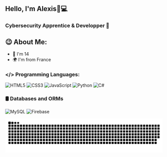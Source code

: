 ## Hello, I'm Alexis👋💻
### Cybersecurity Apprentice & Developper 👾

## 😉 About Me:
- 🎂 I'm 14
- 🌍 I'm from France

### </> Programming Languages:
![HTML5](https://img.shields.io/badge/html5-%23E34F26.svg?style=flat&logo=html5&logoColor=white) ![CSS3](https://img.shields.io/badge/css3-%231572B6.svg?style=flat&logo=css3&logoColor=white) ![JavaScript](https://img.shields.io/badge/javascript-%23323330.svg?style=flat&logo=javascript&logoColor=%23F7DF1E) ![Python](https://img.shields.io/badge/python-3670A0?style=flat&logo=python&logoColor=ffdd54) ![C#](https://custom-icon-badges.demolab.com/badge/C%23-%23239120.svg?logo=cshrp&logoColor=white)

### 🛢 Databases and ORMs
![MySQL](https://img.shields.io/badge/mysql-4479A1.svg?style=flat&logo=mysql&logoColor=white) ![Firebase](https://img.shields.io/badge/firebase-a08021?style=flat&logo=firebase&logoColor=ffcd34)



![snake gif](https://raw.githubusercontent.com/MeghnaS21/MeghnaS21/ddbbea7e33396d5881fcfa3f098e5ac128ec936e/github-snake-dark.svg)
